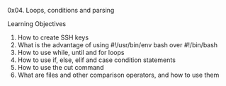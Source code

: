 0x04. Loops, conditions and parsing

Learning Objectives
1. How to create SSH keys
2. What is the advantage of using #!/usr/bin/env bash over #!/bin/bash
3. How to use while, until and for loops
4. How to use if, else, elif and case condition statements
5. How to use the cut command
6. What are files and other comparison operators, and how to use them
